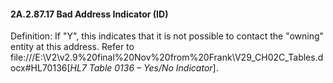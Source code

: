 #### 2A.2.87.17 Bad Address Indicator (ID)

Definition: If "Y", this indicates that it is not possible to contact the "owning" entity at this address. Refer to file:///E:\V2\v2.9%20final%20Nov%20from%20Frank\V29_CH02C_Tables.docx#HL70136[_HL7 Table 0136 – Yes/No Indicator_].
